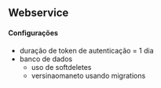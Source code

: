 ## Webservice

#### Configurações
- duração de token de autenticação = 1 dia  
- banco de dados 
  - uso de softdeletes  
  - versinaomaneto usando migrations
    
